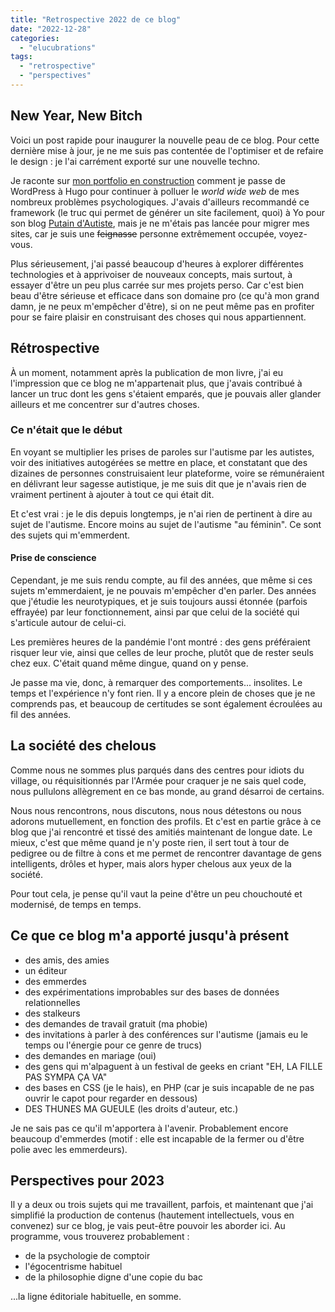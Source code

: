 ```yaml
---
title: "Retrospective 2022 de ce blog"
date: "2022-12-28"
categories: 
  - "elucubrations"
tags: 
  - "retrospective"
  - "perspectives"
---
```


## New Year, New Bitch

Voici un post rapide pour inaugurer la nouvelle peau de ce blog. Pour cette dernière mise à jour, je ne me suis pas contentée de l'optimiser et de refaire le design : je l'ai carrément exporté sur une nouvelle techno.

Je raconte sur [mon portfolio en construction](https://juliamarch.cleverapps.io/note/premiers-pas/) comment je passe de WordPress à Hugo pour continuer à polluer le _world wide web_ de mes nombreux problèmes psychologiques. J'avais d'ailleurs recommandé ce framework (le truc qui permet de générer un site facilement, quoi) à Yo pour son blog [Putain d'Autiste](https://putaindautiste.me), mais je ne m'étais pas lancée pour migrer mes sites, car je suis une ~~feignasse~~ personne extrêmement occupée, voyez-vous. 

Plus sérieusement, j'ai passé beaucoup d'heures à explorer différentes technologies et à apprivoiser de nouveaux concepts, mais surtout, à essayer d'être un peu plus carrée sur mes projets perso. Car c'est bien beau d'être sérieuse et efficace dans son domaine pro (ce qu'à mon grand damn, je ne peux m'empêcher d'être), si on ne peut même pas en profiter pour se faire plaisir en construisant des choses qui nous appartiennent.


## Rétrospective

À un moment, notamment après la publication de mon livre, j'ai eu l'impression que ce blog ne m'appartenait plus, que j'avais contribué à lancer un truc dont les gens s'étaient emparés, que je pouvais aller glander ailleurs et me concentrer sur d'autres choses.

### Ce n'était que le début

En voyant se multiplier les prises de paroles sur l'autisme par les autistes, voir des initiatives autogérées se mettre en place, et constatant que des dizaines de personnes construisaient leur plateforme, voire se rémunéraient en délivrant leur sagesse autistique, je me suis dit que je n'avais rien de vraiment pertinent à ajouter à tout ce qui était dit.

Et c'est vrai : je le dis depuis longtemps, je n'ai rien de pertinent à dire au sujet de l'autisme. Encore moins au sujet de l'autisme "au féminin". Ce sont des sujets qui m'emmerdent.

#### Prise de conscience

Cependant, je me suis rendu compte, au fil des années, que même si ces sujets m'emmerdaient, je ne pouvais m'empêcher d'en parler. Des années que j'étudie les neurotypiques, et je suis toujours aussi étonnée (parfois effrayée) par leur fonctionnement, ainsi par que celui de la société qui s'articule autour de celui-ci.

Les premières heures de la pandémie l'ont montré : des gens préféraient risquer leur vie, ainsi que celles de leur proche, plutôt que de rester seuls chez eux. C'était quand même dingue, quand on y pense.

Je passe ma vie, donc, à remarquer des comportements... insolites. Le temps et l'expérience n'y font rien. Il y a encore plein de choses que je ne comprends pas, et beaucoup de certitudes se sont également écroulées au fil des années.

## La société des chelous

Comme nous ne sommes plus parqués dans des centres pour idiots du village, ou réquisitionnés par l'Armée pour craquer je ne sais quel code, nous pullulons allègrement en ce bas monde, au grand désarroi de certains.

Nous nous rencontrons, nous discutons, nous nous détestons ou nous adorons mutuellement, en fonction des profils. Et c'est en partie grâce à ce blog que j'ai rencontré et tissé des amitiés maintenant de longue date. Le mieux, c'est que même quand je n'y poste rien, il sert tout à tour de pedigree ou de filtre à cons et me permet de rencontrer davantage de gens intelligents, drôles et hyper, mais alors hyper chelous aux yeux de la société. 

Pour tout cela, je pense qu'il vaut la peine d'être un peu chouchouté et modernisé, de temps en temps.

## Ce que ce blog m'a apporté jusqu'à présent

- des amis, des amies
- un éditeur
- des emmerdes
- des expérimentations improbables sur des bases de données relationnelles
- des stalkeurs
- des demandes de travail gratuit (ma phobie)
- des invitations à parler à des conférences sur l'autisme (jamais eu le temps ou l'énergie pour ce genre de trucs)
- des demandes en mariage (oui)
- des gens qui m'alpaguent à un festival de geeks en criant "EH, LA FILLE PAS SYMPA ÇA VA"
- des bases en CSS (je le hais), en PHP (car je suis incapable de ne pas ouvrir le capot pour regarder en dessous)
- DES THUNES MA GUEULE (les droits d'auteur, etc.)

Je ne sais pas ce qu'il m'apportera à l'avenir. Probablement encore beaucoup d'emmerdes (motif : elle est incapable de la fermer ou d'être polie avec les emmerdeurs).

## Perspectives pour 2023

Il y a deux ou trois sujets qui me travaillent, parfois, et maintenant que j'ai simplifié la production de contenus (hautement intellectuels, vous en convenez) sur ce blog, je vais peut-être pouvoir les aborder ici. Au programme, vous trouverez probablement : 

- de la psychologie de comptoir
- l'égocentrisme habituel
- de la philosophie digne d'une copie du bac

...la ligne éditoriale habituelle, en somme.
